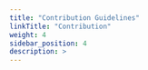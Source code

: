 ```yaml
---
title: "Contribution Guidelines"
linkTitle: "Contribution"
weight: 4
sidebar_position: 4
description: >
---
```

